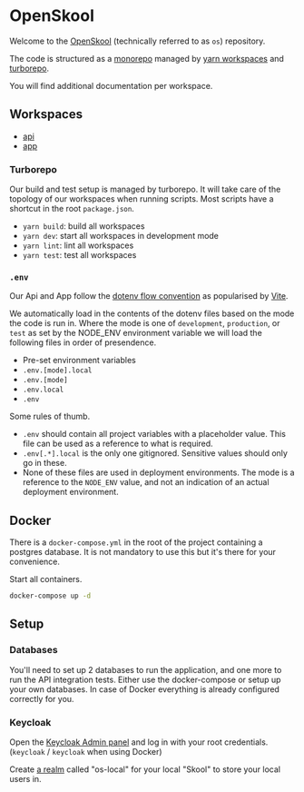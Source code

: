 # OpenSkool

Welcome to the [OpenSkool](https://openskool.be) \(technically referred to as `os`\)
repository.

The code is structured as a [monorepo](https://monorepo.tools) managed by [yarn workspaces](https://yarnpkg.com/features/workspaces)
and [turborepo](https://github.com/vercel/turborepo).

You will find additional documentation per workspace.

## Workspaces

- [api](./api/README.md)
- [app](./app/README.md)

### Turborepo

Our build and test setup is managed by turborepo. It will take care of the topology
of our workspaces when running scripts. Most scripts have a shortcut in the root
`package.json`.

- `yarn build`: build all workspaces
- `yarn dev`: start all workspaces in development mode
- `yarn lint`: lint all workspaces
- `yarn test`: test all workspaces

### `.env`

Our Api and App follow the [dotenv flow convention](https://github.com/kerimdzhanov/dotenv-flow) as popularised by [Vite](https://vitejs.dev/guide/env-and-mode.html#env-files).

We automatically load in the contents of the dotenv files based on the mode the
code is run in. Where the mode is one of `development`, `production`, or `test`
as set by the NODE_ENV environment variable we will load the following files in
order of presendence.

- Pre-set environment variables
- `.env.[mode].local`
- `.env.[mode]`
- `.env.local`
- `.env`

Some rules of thumb.

- `.env` should contain all project variables with a placeholder value. This file can be used as a reference to what is required.
- `.env[.*].local` is the only one gitignored. Sensitive values should only go in these.
- None of these files are used in deployment environments. The mode is a reference to the `NODE_ENV` value, and not an indication of an actual deployment environment.

## Docker

There is a `docker-compose.yml` in the root of the project containing a postgres
database. It is not mandatory to use this but it's there for your convenience.

Start all containers.

```sh
docker-compose up -d
```

## Setup

### Databases

You'll need to set up 2 databases to run the application, and one more to run the API integration tests. Either use the docker-compose or setup up your own databases. In case of Docker everything is already configured correctly for you.

### Keycloak

Open the [Keycloak Admin panel](http://localhost:8080/realms/master/console) and log in with your root credentials. (`keycloak` / `keycloak` when using Docker)

Create [a realm](https://www.keycloak.org/docs/latest/server_admin/index.html#configuring-realms) called "os-local" for your local "Skool" to store your local users in.
